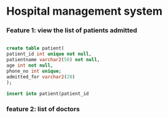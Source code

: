 # Hospital management system

### Feature 1: view the list of patients admitted

``` sql

create table patient(
patient_id int unique not null,
patientname varchar2(50) not null,
age int not null,
phone_no int unique;
admitted_for varchar2(20)
);

insert into patient(patient_id
 ```
 ### feature 2: list of doctors

```sql



